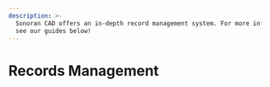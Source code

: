 ```yaml
---
description: >-
  Sonoran CAD offers an in-depth record management system. For more information,
  see our guides below!
---
```


# Records Management

